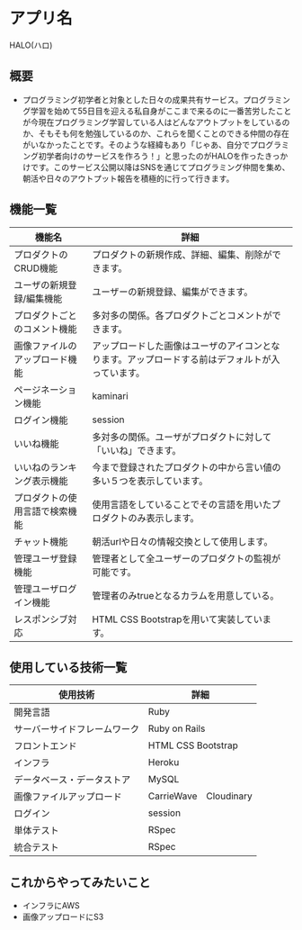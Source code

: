 # アプリ名
HALO(ハロ)
## 概要
- プログラミング初学者と対象とした日々の成果共有サービス。プログラミング学習を始めて55日目を迎える私自身がここまで来るのに一番苦労したことが今現在プログラミング学習している人はどんなアウトプットをしているのか、そもそも何を勉強しているのか、これらを聞くことのできる仲間の存在がいなかったことです。そのような経緯もあり「じゃあ、自分でプログラミング初学者向けのサービスを作ろう！」と思ったのがHALOを作ったきっかけです。このサービス公開以降はSNSを通じてプログラミング仲間を集め、朝活や日々のアウトプット報告を積極的に行って行きます。

## 機能一覧
|機能名|詳細
|-----|---|
|プロダクトのCRUD機能|プロダクトの新規作成、詳細、編集、削除ができます。|
|ユーザの新規登録/編集機能|ユーザーの新規登録、編集ができます。|
|プロダクトごとのコメント機能|多対多の関係。各プロダクトごとコメントができます。|
|画像ファイルのアップロード機能|アップロードした画像はユーザのアイコンとなります。アップロードする前はデフォルトが入っています。|
|ページネーション機能|kaminari|
|ログイン機能|session|
|いいね機能|多対多の関係。ユーザがプロダクトに対して「いいね」できます。|
|いいねのランキング表示機能|今まで登録されたプロダクトの中から言い値の多い５つを表示しています。|
|プロダクトの使用言語で検索機能|使用言語をしていることでその言語を用いたプロダクトのみ表示します。|
|チャット機能|朝活urlや日々の情報交換として使用します。|
|管理ユーザ登録機能|管理者として全ユーザーのプロダクトの監視が可能です。|
|管理ユーザログイン機能|管理者のみtrueとなるカラムを用意している。|
|レスポンシブ対応|HTML CSS Bootstrapを用いて実装しています。|
## 使用している技術一覧
|使用技術|詳細
|-----|---|
|開発言語|Ruby|
|サーバーサイドフレームワーク|Ruby on Rails|
|フロントエンド|HTML CSS Bootstrap|
|インフラ|Heroku|
|データベース・データストア|MySQL|
|画像ファイルアップロード|CarrieWave　Cloudinary|
|ログイン|session|
|単体テスト|RSpec|
|統合テスト|RSpec|

## これからやってみたいこと

- インフラにAWS
- 画像アップロードにS3



